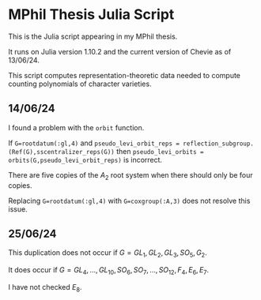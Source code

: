 # MPhil Thesis Julia Script

This is the Julia script appearing in my MPhil thesis. 

It runs on Julia version 1.10.2 and the current version of Chevie as of 13/06/24.

This script computes representation-theoretic data needed to compute counting polynomials of character varieties.

## 14/06/24
I found a problem with the `orbit` function. 

If `G=rootdatum(:gl,4)` and `pseudo_levi_orbit_reps = reflection_subgroup.(Ref(G),sscentralizer_reps(G))` then `pseudo_levi_orbits = orbits(G,pseudo_levi_orbit_reps)` is incorrect. 

There are five copies of the $A_2$ root system when there should only be four copies. 

Replacing `G=rootdatum(:gl,4)` with `G=coxgroup(:A,3)` does not resolve this issue.

## 25/06/24
This duplication does not occur if $G=GL_1,GL_2,GL_3,SO_5, G_2$. 

It does occur if $G=GL_4,\ldots,GL_{10},SO_6,SO_7,\ldots,SO_{12}, F_4, E_6, E_7$.

I have not checked $E_8$. 
